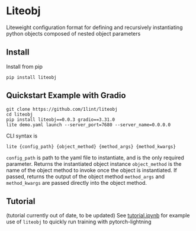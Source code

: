 # Liteobj

Liteweight configuration format for defining and recursively instantiating python objects composed of nested object parameters

## Install

Install from pip
```
pip install liteobj
```

## Quickstart Example with Gradio
```
git clone https://github.com/1lint/liteobj
cd liteobj
pip install liteobj==0.0.3 gradio==3.31.0
lite demo.yaml launch --server_port=7680 --server_name=0.0.0.0
```
CLI syntax is 
```
lite {config_path} {object_method} {method_args} {method_kwargs}
```
`config_path` is path to the yaml file to instantiate, and is the only required parameter. Returns the instantiated object instance
`object_method` is the name of the object method to invoke once the object is instantiated. If passed, returns the output of the object method
`method_args` and `method_kwargs` are passed directly into the object method. 

## Tutorial
(tutorial currently out of date, to be updated)
See [tutorial.ipynb](https://github.com/1lint/liteobj/blob/master/tutorial.ipynb) for example use of `liteobj` to quickly run training with pytorch-lightning







